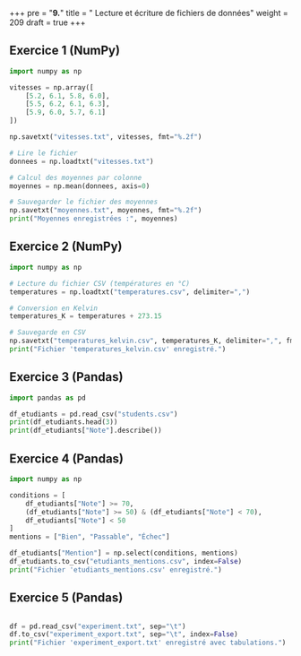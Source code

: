 +++
pre = "<b>9.</b>"
title = " Lecture et écriture de fichiers de données"
weight = 209
draft = true
+++


## Exercice 1 (NumPy)

```python
import numpy as np

vitesses = np.array([
    [5.2, 6.1, 5.8, 6.0],
    [5.5, 6.2, 6.1, 6.3],
    [5.9, 6.0, 5.7, 6.1]
])

np.savetxt("vitesses.txt", vitesses, fmt="%.2f")

# Lire le fichier
donnees = np.loadtxt("vitesses.txt")

# Calcul des moyennes par colonne
moyennes = np.mean(donnees, axis=0)

# Sauvegarder le fichier des moyennes
np.savetxt("moyennes.txt", moyennes, fmt="%.2f")
print("Moyennes enregistrées :", moyennes)
```


## Exercice 2 (NumPy)

```python
import numpy as np

# Lecture du fichier CSV (températures en °C)
temperatures = np.loadtxt("temperatures.csv", delimiter=",")

# Conversion en Kelvin
temperatures_K = temperatures + 273.15

# Sauvegarde en CSV
np.savetxt("temperatures_kelvin.csv", temperatures_K, delimiter=",", fmt="%.2f")
print("Fichier 'temperatures_kelvin.csv' enregistré.")
```

## Exercice 3 (Pandas)

```python
import pandas as pd

df_etudiants = pd.read_csv("students.csv")
print(df_etudiants.head(3))
print(df_etudiants["Note"].describe())
```


## Exercice 4 (Pandas)

```python
import numpy as np

conditions = [
    df_etudiants["Note"] >= 70,
    (df_etudiants["Note"] >= 50) & (df_etudiants["Note"] < 70),
    df_etudiants["Note"] < 50
]
mentions = ["Bien", "Passable", "Échec"]

df_etudiants["Mention"] = np.select(conditions, mentions)
df_etudiants.to_csv("etudiants_mentions.csv", index=False)
print("Fichier 'etudiants_mentions.csv' enregistré.")
```

## Exercice 5 (Pandas)

```python

df = pd.read_csv("experiment.txt", sep="\t")
df.to_csv("experiment_export.txt", sep="\t", index=False)
print("Fichier 'experiment_export.txt' enregistré avec tabulations.")
```
